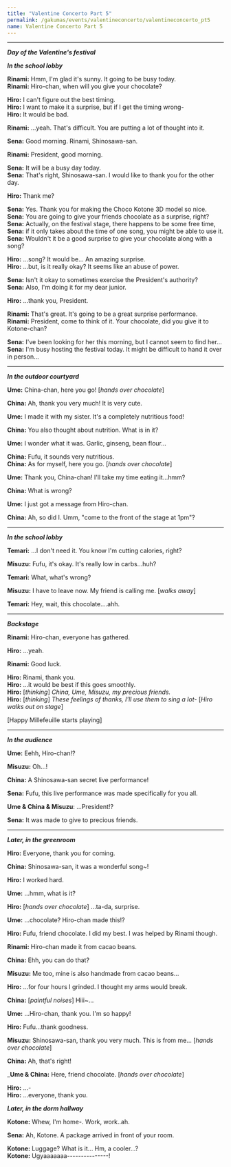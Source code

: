```yaml
---
title: "Valentine Concerto Part 5"
permalink: /gakumas/events/valentineconcerto/valentineconcerto_pt5
name: Valentine Concerto Part 5
---
```

________________________
<!--
#### Valentine Concerto Part 5
----
--->

*__Day of the Valentine's festival__*

*__In the school lobby__*

__Rinami:__ Hmm, I'm glad it's sunny. It going to be busy today.<br />
__Rinami:__ Hiro-chan, when will you give your chocolate?

__Hiro:__ I can't figure out the best timing.<br />
__Hiro:__ I want to make it a surprise, but if I get the timing wrong-<br />
__Hiro:__ It would be bad.

__Rinami:__ ...yeah. That's difficult. You are putting a lot of thought into it.

__Sena:__ Good morning. Rinami, Shinosawa-san.

__Rinami:__ President, good morning.

__Sena:__ It will be a busy day today.<br />
__Sena:__ That's right, Shinosawa-san. I would like to thank you for the other day.

__Hiro:__ Thank me?

__Sena:__ Yes. Thank you for making the Choco Kotone 3D model so nice.<br />
__Sena:__ You are going to give your friends chocolate as a surprise, right?<br />
__Sena:__ Actually, on the festival stage, there happens to be some free time,<br />
__Sena:__ if it only takes about the time of one song, you might be able to use it.<br />
__Sena:__ Wouldn't it be a good surprise to give your chocolate along with a song?

__Hiro:__ ...song? It would be... An amazing surprise.<br />
__Hiro:__ ...but, is it really okay? It seems like an abuse of power.

__Sena:__ Isn't it okay to sometimes exercise the President's authority?<br />
__Sena:__ Also, I'm doing it for my dear junior.

__Hiro:__ ...thank you, President.

__Rinami:__ That's great. It's going to be a great surprise performance.<br />
__Rinami:__ President, come to think of it. Your chocolate, did you give it to Kotone-chan?

__Sena:__ I've been looking for her this morning, but I cannot seem to find her...<br />
__Sena:__ I'm busy hosting the festival today. It might be difficult to hand it over in person...

---

*__In the outdoor courtyard__*

__Ume:__ China-chan, here you go! [*hands over chocolate*]

__China:__ Ah, thank you very much! It is very cute.

__Ume:__ I made it with my sister. It's a completely nutritious food!

__China:__ You also thought about nutrition. What is in it?

__Ume:__ I wonder what it was. Garlic, ginseng, bean flour...

__China:__ Fufu, it sounds very nutritious.<br />
__China:__ As for myself, here you go. [*hands over chocolate*]

__Ume:__ Thank you, China-chan! I'll take my time eating it...hmm?

__China:__ What is wrong?

__Ume:__ I just got a message from Hiro-chan.

__China:__ Ah, so did I. Umm, "come to the front of the stage at 1pm"?

---

*__In the school lobby__*

__Temari:__ ...I don't need it. You know I'm cutting calories, right?

__Misuzu:__ Fufu, it's okay. It's really low in carbs...huh?

__Temari:__ What, what's wrong?

__Misuzu:__ I have to leave now. My friend is calling me. [*walks away*]

__Temari:__ Hey, wait, this chocolate....ahh.

---

*__Backstage__*

__Rinami:__ Hiro-chan, everyone has gathered.

__Hiro:__ ...yeah.

__Rinami:__ Good luck.

__Hiro:__ Rinami, thank you.<br />
__Hiro:__ ...it would be best if this goes smoothly.<br />
__Hiro:__ [*thinking*] *China, Ume, Misuzu, my precious friends.*<br />
__Hiro:__ [*thinking*] *These feelings of thanks, I'll use them to sing a lot-* [*Hiro walks out on stage*]

[Happy Millefeuille starts playing]

---

*__In the audience__*


__Ume:__ Eehh, Hiro-chan!?

__Misuzu:__ Oh...!

__China:__ A Shinosawa-san secret live performance!

__Sena:__ Fufu, this live performance was made specifically for you all.

__Ume & China & Misuzu__: ...President!?

__Sena:__ It was made to give to precious friends.

---

*__Later, in the greenroom__*

__Hiro:__ Everyone, thank you for coming.

__China:__ Shinosawa-san, it was a wonderful song~!

__Hiro:__ I worked hard.

__Ume:__ ...hmm, what is it?

__Hiro:__ [*hands over chocolate*] ...ta-da, surprise.

__Ume:__ ...chocolate? Hiro-chan made this!?

__Hiro:__ Fufu, friend chocolate. I did my best. I was helped by Rinami though.

__Rinami:__ Hiro-chan made it from cacao beans.

__China:__ Ehh, you can do that?

__Misuzu:__ Me too, mine is also handmade from cacao beans...

__Hiro:__ ...for four hours I grinded. I thought my arms would break.

__China:__ [*paintful noises*] Hiii~...

__Ume:__ ...Hiro-chan, thank you. I'm so happy!

__Hiro:__ Fufu...thank goodness.

__Misuzu:__ Shinosawa-san, thank you very much. This is from me... [*hands over chocolate*]

__China:__ Ah, that's right!

___Ume & China:__ Here, friend chocolate. [*hands over chocolate*]

__Hiro:__ ...-<br />
__Hiro:__ ...everyone, thank you.

*__Later, in the dorm hallway__*

__Kotone:__ Whew, I'm home-. Work, work..ah.

__Sena:__ Ah, Kotone. A package arrived in front of your room.

__Kotone:__ Luggage? What is it... Hm, a cooler...?<br />
__Kotone:__ Ugyaaaaaaa---------------!